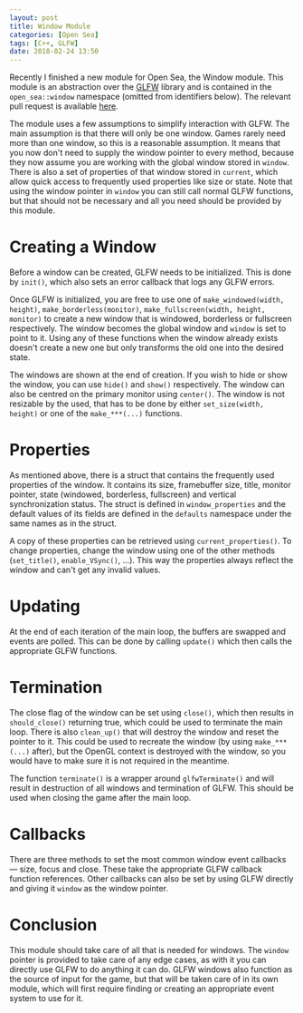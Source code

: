```yaml
---
layout: post
title: Window Module
categories: [Open Sea]
tags: [C++, GLFW]
date: 2018-02-24 13:50
---
```

Recently I finished a new module for Open Sea, the Window module.
This module is an abstraction over the [GLFW](https://www.glfw.org/) library and is contained in the `open_sea::window` namespace (omitted from identifiers below).
The relevant pull request is available [here](https://github.com/pilif0/open-sea/pull/2).

The module uses a few assumptions to simplify interaction with GLFW.
The main assumption is that there will only be one window.
Games rarely need more than one window, so this is a reasonable assumption.
It means that you now don't need to supply the window pointer to every method, because they now assume you are working with the global window stored in `window`.
There is also a set of properties of that window stored in `current`, which allow quick access to frequently used properties like size or state.
Note that using the window pointer in `window` you can still call normal GLFW functions, but that should not be necessary and all you need should be provided by this module.

# Creating a Window
Before a window can be created, GLFW needs to be initialized.
This is done by `init()`, which also sets an error callback that logs any GLFW errors.

Once GLFW is initialized, you are free to use one of `make_windowed(width, height)`, `make_borderless(monitor)`, `make_fullscreen(width, height, monitor)` to create a new window that is windowed, borderless or fullscreen respectively. The window becomes the global window and `window` is set to point to it.
Using any of these functions when the window already exists doesn't create a new one but only transforms the old one into the desired state.

The windows are shown at the end of creation.
If you wish to hide or show the window, you can use `hide()` and `show()` respectively.
The window can also be centred on the primary monitor using `center()`.
The window is not resizable by the used, that has to be done by either `set_size(width, height)` or one of the `make_***(...)` functions.

# Properties
As mentioned above, there is a struct that contains the frequently used properties of the window.
It contains its size, framebuffer size, title, monitor pointer, state (windowed, borderless, fullscreen) and vertical synchronization status.
The struct is defined in `window_properties` and the default values of its fields are defined in the `defaults` namespace under the same names as in the struct.

A copy of these properties can be retrieved using `current_properties()`.
To change properties, change the window using one of the other methods (`set_title()`, `enable_VSync()`, ...).
This way the properties always reflect the window and can't get any invalid values.

# Updating
At the end of each iteration of the main loop, the buffers are swapped and events are polled.
This can be done by calling `update()` which then calls the appropriate GLFW functions.

# Termination
The close flag of the window can be set using `close()`, which then results in `should_close()` returning true, which could be used to terminate the main loop.
There is also `clean_up()` that will destroy the window and reset the pointer to it.
This could be used to recreate the window (by using `make_***(...)` after), but the OpenGL context is destroyed with the window, so you would have to make sure it is not required in the meantime.

The function `terminate()` is a wrapper around `glfwTerminate()` and will result in destruction of all windows and termination of GLFW.
This should be used when closing the game after the main loop.

# Callbacks
There are three methods to set the most common window event callbacks &mdash; size, focus and close.
These take the appropriate GLFW callback function references.
Other callbacks can also be set by using GLFW directly and giving it `window` as the window pointer.

# Conclusion
This module should take care of all that is needed for windows.
The `window` pointer is provided to take care of any edge cases, as with it you can directly use GLFW to do anything it can do.
GLFW windows also function as the source of input for the game, but that will be taken care of in its own module, which will first require finding or creating an appropriate event system to use for it.
